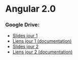# Angular 2.0

### Google Drive:

* [Slides jour 1]
* [Liens jour 1 (documentation)]
* [Slides jour 2]
* [Liens jour 2 (documentation)]

[Slides jour 1]: <https://docs.google.com/presentation/d/152_9APJbzUOJKyF6ot-R9F-mF4kwyjJN2qJPaf6bGBU/edit?usp=sharing>
[Liens jour 1 (documentation)]: <https://docs.google.com/document/d/149laUVXX9giGu3cj1QBEPOjOjsM77JTvX8sZMzGdeQk/edit?usp=sharing>

[Slides jour 2]: <https://docs.google.com/presentation/d/1BJ0oEKzST5rPTOydWnyUrdeesh5PN1aDlAIIAtCGgw0/edit?usp=sharing>
[Liens jour 2 (documentation)]: <https://docs.google.com/document/d/1ZG63CTtwZ7uadLrQmjz-Hj-JnFIsZQwPf80_0xRhFYA/edit?usp=sharing>
